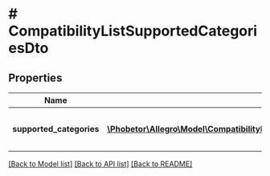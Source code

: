 # # CompatibilityListSupportedCategoriesDto

## Properties

Name | Type | Description | Notes
------------ | ------------- | ------------- | -------------
**supported_categories** | [**\Phobetor\Allegro\Model\CompatibilityListSupportedCategoriesDtoSupportedCategories[]**](CompatibilityListSupportedCategoriesDtoSupportedCategories.md) | List with information about categories where compatibility list is supported. &lt;a href&#x3D;\&quot; https://developer.allegro.pl/compatibility_list/\&quot; target&#x3D;\&quot;_blank\&quot;&gt;Read more&lt;/a&gt;. | [optional]

[[Back to Model list]](../../README.md#models) [[Back to API list]](../../README.md#endpoints) [[Back to README]](../../README.md)
